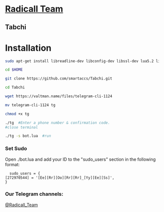 # [Radicall Team](https://telegram.me/Radicall_Team)
## Tabchi


# Installation

```sh
sudo apt-get install libreadline-dev libconfig-dev libssl-dev lua5.2 liblua5.2-dev lua-socket lua-sec lua-expat libevent-dev make unzip git redis-server autoconf g++ libjansson-dev libpython-dev expat libexpat1-dev

cd $HOME

git clone https://github.com/smartaccs/Tabchi.git

cd Tabchi

wget https://valtman.name/files/telegram-cli-1124

mv telegram-cli-1124 tg

chmod +x tg

./tg  #Enter a phone number & confirmation code.
#close terminal

./tg -s bot.lua  #run

```

### Set Sudo

Open ./bot.lua and add your ID to the "sudo_users" section in the following format:
```
  sudo_users = {
[272970544] = '[Ee][Rr][Oo][Rr][Rr]_[Yy][Ee][Ss]',
}

```

### Our Telegram channels:

 [@Radicall_Team](https://telegram.me/Radicall_team)


